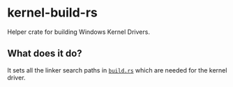 # kernel-build-rs

Helper crate for building Windows Kernel Drivers. 

## What does it do? 

It sets all the linker search paths in [`build.rs`](./build.rs) which are needed for the kernel driver.